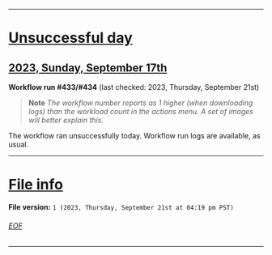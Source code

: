 
***

# [Unsuccessful day](#Unsuccessful-day)

## [2023, Sunday, September 17th](#2023-Sunday-September-17th)

**Workflow run #433/#434** (last checked: 2023, Thursday, September 21st)

> **Note** _The workflow number reports as 1 higher (when downloading logs) than the workload count in the actions menu. A set of images will better explain this._

The workflow ran unsuccessfully today. Workflow run logs are available, as usual.

***

# [File info](#File-info)

**File version:** `1 (2023, Thursday, September 21st at 04:19 pm PST)`

###### [EOF](#EOF)

***
